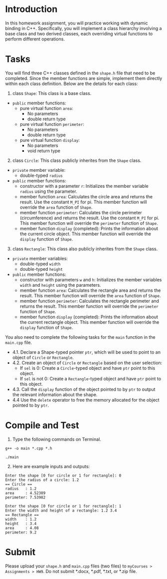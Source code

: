 # Introduction

In this homework assignment, you will practice working with dynamic binding in C++. 
Specifically, you will implement a class hierarchy involving a base class and two derived classes, each overriding virtual functions to perform different operations. 

# Tasks
You will find three C++ classes defined in the `shape.h` file that need to be completed. Since the member functions are simple, implement them directly within each class definition. Below are the details for each class:

1. class `Shape`: This class is a base class.
* `public` member functions:
  * pure virtual function `area`:
    * No parameters
    * double return type
  * pure virtual function `perimeter`:
    * No parameters
    * double return type
  * pure virtual function `display`:
    * No parameters
    * void return type

2. class `Circle`: This class publicly inherites from the `Shape` class.
* `private` member variable:
  * double-typed `radius`
* `public` member functions:
  * constructor with a parameter `r`: Initializes the member variable `radius` using the parameter.
  * member function `area`: Calculates the circle area and returns the result. Use the constant `M_PI` for pi. This member function will override the `area` function of `Shape`.
  * member function `perimeter`: Calculates the circle perimeter (circumference) and returns the result. Use the constant `M_PI` for pi. This member function will override the `perimeter` function of `Shape`. 
  * member function `display` (completed): Prints the information about the current circle object. This member function will override the `display` function of `Shape`.

3. class `Rectangle`: This class also publicly inherites from the `Shape` class.
* `private` member variables:
  * double-typed `width`
  * double-typed `height`
* `public` member functions:
  * constructor with parameters `w` and `h`: Initializes the member variables `width` and `height` using the parameters.
  * member function `area`: Calculates the rectangle area and returns the result. This member function will override the `area` function of `Shape`.
  * member function `perimeter`: Calculates the rectangle perimeter and returns the result. This member function will override the `perimeter` function of `Shape`. 
  * member function `display` (completed): Prints the information about the current rectangle object. This member function will override the `display` function of `Shape`.

You also need to complete the following tasks for the `main` function in the `main.cpp` file.
* 4.1. Declare a Shape-typed pointer `ptr`, which will be used to point to an object of `Circle` or `Rectangle`.
* 4.2. Create an object of `Circle` or `Rectangle` based on the user selection:
  * If `sel` is 0: Create a `Circle`-typed object and have `ptr` point to this object.
  * If `sel` is not 0: Create a `Rectangle`-typed object and have `ptr` point to this object.
* 4.3. Call the `display` function of the object pointed to by `ptr` to output the relevant information about the shape.
* 4.4 Use the `delete` operator to free the memory allocated for the object pointed to by `ptr`.


# Compile and Test

1. Type the following commands on Terminal.

```
g++ -o main *.cpp *.h
```
```
./main
```

2. Here are example inputs and outputs:

```
Enter the shape [0 for circle or 1 for rectangle]: 0
Enter the radius of a circle: 1.2
== Circle ==
radius   : 1.2
area     : 4.52389
perimeter: 7.53982
```

```
Enter the shape [0 for circle or 1 for rectangle]: 1
Enter the width and height of a rectangle: 1.2 3.4
== Rectangle ==
width    : 1.2
height   : 3.4
area     : 4.08
perimeter: 9.2
```


# Submit

Please upload your `shape.h` and `main.cpp` files (two files) to `myCourses > Assignments > HW9`. Do not submit *.docx, *.pdf, *.txt, or *.zip file.

